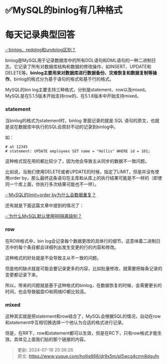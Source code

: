 # ✅MySQL的binlog有几种格式

# 每天记录典型回答


[✅binlog、redolog和undolog区别？](https://www.yuque.com/hollis666/dr9x5m/tdlgfm)



binlog是MySQL用于记录数据库中的所有DDL语句和DML语句的一种二进制日志。它记录了所有对数据库结构和数据的修改操作，如INSERT、UPDATE和DELETE等。**binlog主要用来对数据库进行数据备份、灾难恢复和数据复制等操作**。binlog的格式分为基于语句的格式和基于行的格式。



MySQL的bin log主要支持三种格式，分别是statement、row以及mixed。MySQL是在5.1.5版本开始支持row的、在5.1.8版本中开始支持mixed。



### statement


当binlog的格式为statement时，binlog 里面记录的就是 SQL 语句的原文，也就是说在数据库中执行的SQL会原封不动的记录到binlog中。



如：

```plain
# at 12345
# statement: UPDATE employees SET name = "Hollis" WHERE id = 101;
```



这种格式现在用的都比较少了，因为他会导致主从同步的数据不一致问题。



比如说，当我们使用DELETE或者UPDATE的时候，指定了LIMIT，但是并没有使用order by，那么最终这条语句在主库和从库上的执行结果可能是不一样的（即使同一个库上面，你执行多次结果可能也不一样）。



[✅MySQL的limit+order by为什么会数据重复？](https://www.yuque.com/hollis666/dr9x5m/lfu2tb460vvvs1wg)



还有就是下面这篇文章中提到的情况了：



[✅为什么MySQL默认使用RR隔离级别？](https://www.yuque.com/hollis666/dr9x5m/fx5luearutigdcep)





### row


在ROW格式中，bin log会记录每个数据更改的具体行的细节。这意味着二进制日志中的每个条目都会详细列出发生变更的行的内容和修改。



这种格式的好处就是不会导致主从不一致的问题。



但是他的缺点就是可能会要记录更多的内容，比如批量修改，就需要把每条记录的变更都记录下来。



所以，带来的问题就是基于这种格式的binlog，在数据恢复的时候，会需要更长的时间，也会导致磁盘IO和网络IO都比较高。



### mixed


这种其实就是把statement和row结合了，MySQL会根据SQL的情况，自动在row和statement中互相切换选择一个他认为合适的格式进行记录。



但是，在RR下，row和statement都可以生效，但是在RC下，只有row格式才能生效。具体见上面我们贴的那个链接的内容。



> 更新: 2024-07-19 20:36:26  
> 原文: <https://www.yuque.com/hollis666/dr9x5m/pl5wcg4cmn8dgufn>